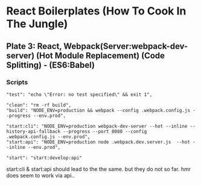 # React Boilerplates (How To Cook In The Jungle)

## Plate 3: React, Webpack(Server:webpack-dev-server) (Hot Module Replacement) (Code Splitting) - (ES6:Babel)

### Scripts

```
"test": "echo \"Error: no test specified\" && exit 1",

"clean": "rm -rf build",
"build": "NODE_ENV=production && webpack --config .webpack.config.js --progress --env.prod",

"start:cli": "NODE_ENV=production webpack-dev-server --hot --inline --history-api-fallback --progress --port 8080 --config .webpack.config.js --env.prod",
"start:api": "NODE_ENV=production node .webpack.dev.server.js  --hot --inline --env.prod",

"start": "start:develop:api"
```

start:cli & start:api should lead to the the same. but they do not so far. hmr does seem to work via api..

